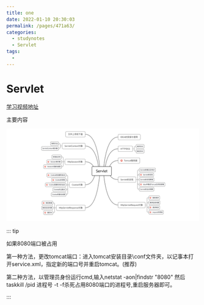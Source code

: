 ```yaml
---
title: one
date: 2022-01-10 20:30:03
permalink: /pages/471a63/
categories:
  - studynotes
  - Servlet
tags:
  - 
---
```

# Servlet

[学习视频地址](https://www.bilibili.com/video/BV1ZC4y1t7Aa?from=search&seid=8683124770659686534&spm_id_from=333.337.0.0)

主要内容

![1641817852480](./images/01/001.png)

::: tip

如果8080端口被占用

第一种方法，更改tomcat端口：进入tomcat安装目录\conf文件夹，以记事本打开service.xml，指定新的端口号并重启tomcat。(推荐)

第二种方法，以管理员身份运行cmd,输入netstat -aon|findstr "8080" 然后taskkill /pid 进程号 -t -f杀死占用8080端口的进程号,重启服务器即可。

:::

<Vssue title="Vssue Demo6"/>

